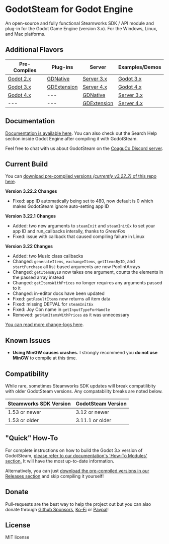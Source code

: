 # GodotSteam for Godot Engine
An open-source and fully functional Steamworks SDK / API module and plug-in for the Godot Game Engine (version 3.x). For the Windows, Linux, and Mac platforms. 

Additional Flavors
---
Pre-Compiles | Plug-ins | Server | Examples/Demos
--- | --- | --- | ---
[Godot 2.x](https://github.com/CoaguCo-Industries/GodotSteam/tree/godot2)| [GDNative](https://github.com/CoaguCo-Industries/GodotSteam/tree/gdnative) | [Server 3.x](https://github.com/CoaguCo-Industries/GodotSteam-Server/tree/godot3) | [Godot 3.x](https://github.com/CoaguCo-Industries/GodotSteam-Example-Project/tree/godot3)
[Godot 3.x](https://github.com/CoaguCo-Industries/GodotSteam/tree/godot3) | [GDExtension](https://github.com/CoaguCo-Industries/GodotSteam/tree/gdextension) | [Server 4.x](https://github.com/CoaguCo-Industries/GodotSteam-Server/tree/godot4) |  [Godot 4.x](https://github.com/CoaguCo-Industries/GodotSteam-Example-Project/tree/godot4)
[Godot 4.x](https://github.com/CoaguCo-Industries/GodotSteam/tree/godot4) | --- | [GDNative](https://github.com/CoaguCo-Industries/GodotSteam-Server/tree/gdnative) | [Server 3.x](https://github.com/CoaguCo-Industries/GodotSteam-Example-Project/tree/server3)
--- | --- | [GDExtension](https://github.com/CoaguCo-Industries/GodotSteam-Server/tree/gdextension) | [Server 4.x](https://github.com/CoaguCo-Industries/GodotSteam-Example-Project/tree/server4)

Documentation
---
[Documentation is available here](https://godotsteam.com).  You can also check out the Search Help section inside Godot Engine after compiling it with GodotSteam.

Feel free to chat with us about GodotSteam on the [CoaguCo Discord server](https://discord.gg/SJRSq6K).

Current Build
---
You can [download pre-compiled versions _(currently v3.22.2)_ of this repo here](https://github.com/CoaguCo-Industries/GodotSteam/releases).

**Version 3.22.2 Changes**
- Fixed: app ID automatically being set to 480, now default is 0 which makes GodotSteam ignore auto-setting app ID

**Version 3.22.1 Changes**
- Added: two new arguments to `steamInit` and `steamInitEx` to set your app ID and run_callbacks interally, thanks to _GreenFox_
- Fixed: issue with callback that caused compiling failure in Linux

**Version 3.22 Changes**
- Added: two Music class callbacks
- Changed: `generateItems`, `exchangeItems`, `getItemsByID`, and `startPurchase` all list-based arguments are now PoolIntArrays
- Changed: `getItemsByID` now takes one argument, counts the elements in the passed array instead
- Changed: `getItemsWithPrices` no longer requires any arguments passed to it
- Changed: in-editor docs have been updated
- Fixed: `getResultItems` now returns all item data
- Fixed: missing DEFVAL for `steamInitEx`
- Fixed: Joy Con name in `getInputTypeForHandle`
- Removed: `getNumItemsWithPrices` as it was unnecessary

[You can read more change-logs here](https://godotsteam.com/changelog/godot3/).

Known Issues
---
- **Using MinGW causes crashes.** I strongly recommend you **do not use MinGW** to compile at this time.

Compatibility
---
While rare, sometimes Steamworks SDK updates will break compatilibity with older GodotSteam versions. Any compatability breaks are noted below.

Steamworks SDK Version | GodotSteam Version
---|---
1.53 or newer | 3.12 or newer
1.53 or older | 3.11.1 or older

"Quick" How-To
---
For complete instructions on how to build the Godot 3.x version of GodotSteam, [please refer to our documentation's 'How-To Modules' section.](https://godotsteam.com/howto/modules/) It will have the most up-to-date information.

Alternatively, you can just [download the pre-compiled versions in our Releases section](https://github.com/CoaguCo-Industries/GodotSteam/releases) and skip compiling it yourself!

Donate
---
Pull-requests are the best way to help the project out but you can also donate through [Github Sponsors](https://github.com/sponsors/Gramps), [Ko-Fi](https://ko-fi.com/grampsgarcia) or [Paypal](https://www.paypal.me/sithlordkyle)!

License
---
MIT license
